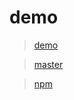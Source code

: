 # demo

> [demo](https://git.yasinchan.com/vue-verification-input/dist/)

> [master](https://github.com/YasinChan/vue-verification-input/tree/master)

> [npm](https://www.npmjs.com/package/vue-verification-input)
